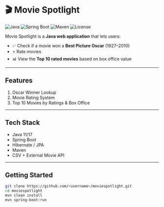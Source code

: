# 🎬 Movie Spotlight

![Java](https://img.shields.io/badge/Java-11/17-blue) 
![Spring Boot](https://img.shields.io/badge/SpringBoot-2.7-green) 
![Maven](https://img.shields.io/badge/Maven-3.8-orange) 
![License](https://img.shields.io/badge/License-MIT-lightgrey)

Movie Spotlight is a **Java web application** that lets users:

- ✅ Check if a movie won a **Best Picture Oscar** (1927–2010)  
- ⭐ Rate movies  
- 📊 View the **Top 10 rated movies** based on box office value  

---

## **Features**

1. Oscar Winner Lookup  
2. Movie Rating System  
3. Top 10 Movies by Ratings & Box Office  

---

## **Tech Stack**

- Java 11/17  
- Spring Boot  
- Hibernate / JPA  
- Maven  
- CSV + External Movie API  

---

## **Getting Started**

```bash
git clone https://github.com/<username>/moviespotlight.git
cd moviespotlight
mvn clean install
mvn spring-boot:run
